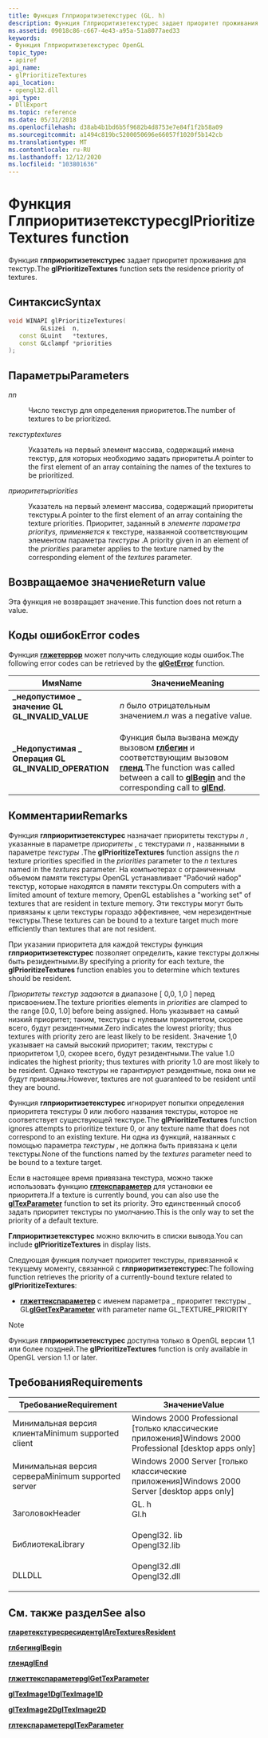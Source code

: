 ```yaml
---
title: Функция Глприоритизетекстурес (GL. h)
description: Функция Глприоритизетекстурес задает приоритет проживания для текстур.
ms.assetid: 09018c86-c667-4e43-a95a-51a8077aed33
keywords:
- Функция Глприоритизетекстурес OpenGL
topic_type:
- apiref
api_name:
- glPrioritizeTextures
api_location:
- opengl32.dll
api_type:
- DllExport
ms.topic: reference
ms.date: 05/31/2018
ms.openlocfilehash: d38ab4b1bd6b5f9682b4d8753e7e84f1f2b58a09
ms.sourcegitcommit: a1494c819bc5200050696e66057f1020f5b142cb
ms.translationtype: MT
ms.contentlocale: ru-RU
ms.lasthandoff: 12/12/2020
ms.locfileid: "103801636"
---
```

# <a name="glprioritizetextures-function"></a><span data-ttu-id="02212-104">Функция Глприоритизетекстурес</span><span class="sxs-lookup"><span data-stu-id="02212-104">glPrioritizeTextures function</span></span>

<span data-ttu-id="02212-105">Функция **глприоритизетекстурес** задает приоритет проживания для текстур.</span><span class="sxs-lookup"><span data-stu-id="02212-105">The **glPrioritizeTextures** function sets the residence priority of textures.</span></span>

## <a name="syntax"></a><span data-ttu-id="02212-106">Синтаксис</span><span class="sxs-lookup"><span data-stu-id="02212-106">Syntax</span></span>


```C++
void WINAPI glPrioritizeTextures(
         GLsizei  n,
   const GLuint   *textures,
   const GLclampf *priorities
);
```



## <a name="parameters"></a><span data-ttu-id="02212-107">Параметры</span><span class="sxs-lookup"><span data-stu-id="02212-107">Parameters</span></span>

<dl> <dt>

<span data-ttu-id="02212-108">*n*</span><span class="sxs-lookup"><span data-stu-id="02212-108">*n*</span></span> 
</dt> <dd>

<span data-ttu-id="02212-109">Число текстур для определения приоритетов.</span><span class="sxs-lookup"><span data-stu-id="02212-109">The number of textures to be prioritized.</span></span>

</dd> <dt>

<span data-ttu-id="02212-110">*текстур*</span><span class="sxs-lookup"><span data-stu-id="02212-110">*textures*</span></span> 
</dt> <dd>

<span data-ttu-id="02212-111">Указатель на первый элемент массива, содержащий имена текстур, для которых необходимо задать приоритеты.</span><span class="sxs-lookup"><span data-stu-id="02212-111">A pointer to the first element of an array containing the names of the textures to be prioritized.</span></span>

</dd> <dt>

<span data-ttu-id="02212-112">*приоритеты*</span><span class="sxs-lookup"><span data-stu-id="02212-112">*priorities*</span></span> 
</dt> <dd>

<span data-ttu-id="02212-113">Указатель на первый элемент массива, содержащий приоритеты текстуры.</span><span class="sxs-lookup"><span data-stu-id="02212-113">A pointer to the first element of an array containing the texture priorities.</span></span> <span data-ttu-id="02212-114">Приоритет, заданный в *элементе параметра prioritys, применяется* к текстуре, названной соответствующим элементом параметра *текстуры* .</span><span class="sxs-lookup"><span data-stu-id="02212-114">A priority given in an element of the *priorities* parameter applies to the texture named by the corresponding element of the *textures* parameter.</span></span>

</dd> </dl>

## <a name="return-value"></a><span data-ttu-id="02212-115">Возвращаемое значение</span><span class="sxs-lookup"><span data-stu-id="02212-115">Return value</span></span>

<span data-ttu-id="02212-116">Эта функция не возвращает значение.</span><span class="sxs-lookup"><span data-stu-id="02212-116">This function does not return a value.</span></span>

## <a name="error-codes"></a><span data-ttu-id="02212-117">Коды ошибок</span><span class="sxs-lookup"><span data-stu-id="02212-117">Error codes</span></span>

<span data-ttu-id="02212-118">Функция [**глжетеррор**](glgeterror.md) может получить следующие коды ошибок.</span><span class="sxs-lookup"><span data-stu-id="02212-118">The following error codes can be retrieved by the [**glGetError**](glgeterror.md) function.</span></span>



| <span data-ttu-id="02212-119">Имя</span><span class="sxs-lookup"><span data-stu-id="02212-119">Name</span></span>                                                                                                  | <span data-ttu-id="02212-120">Значение</span><span class="sxs-lookup"><span data-stu-id="02212-120">Meaning</span></span>                                                                                                                               |
|-------------------------------------------------------------------------------------------------------|---------------------------------------------------------------------------------------------------------------------------------------|
| <dl> <span data-ttu-id="02212-121"><dt>**\_недопустимое \_ значение GL**</dt></span><span class="sxs-lookup"><span data-stu-id="02212-121"><dt>**GL\_INVALID\_VALUE**</dt></span></span> </dl>     | <span data-ttu-id="02212-122">*n* было отрицательным значением.</span><span class="sxs-lookup"><span data-stu-id="02212-122">*n* was a negative value.</span></span><br/>                                                                                                  |
| <dl> <span data-ttu-id="02212-123"><dt>**\_Недопустимая \_ Операция GL**</dt></span><span class="sxs-lookup"><span data-stu-id="02212-123"><dt>**GL\_INVALID\_OPERATION**</dt></span></span> </dl> | <span data-ttu-id="02212-124">Функция была вызвана между вызовом [**глбегин**](glbegin.md) и соответствующим вызовом [**гленд**](glend.md).</span><span class="sxs-lookup"><span data-stu-id="02212-124">The function was called between a call to [**glBegin**](glbegin.md) and the corresponding call to [**glEnd**](glend.md).</span></span><br/> |



## <a name="remarks"></a><span data-ttu-id="02212-125">Комментарии</span><span class="sxs-lookup"><span data-stu-id="02212-125">Remarks</span></span>

<span data-ttu-id="02212-126">Функция **глприоритизетекстурес** назначает приоритеты текстуры *n* , указанные в параметре *приоритеты* , с текстурами *n* , названными в параметре *текстуры* .</span><span class="sxs-lookup"><span data-stu-id="02212-126">The **glPrioritizeTextures** function assigns the *n* texture priorities specified in the *priorities* parameter to the *n* textures named in the *textures* parameter.</span></span> <span data-ttu-id="02212-127">На компьютерах с ограниченным объемом памяти текстуры OpenGL устанавливает "Рабочий набор" текстур, которые находятся в памяти текстуры.</span><span class="sxs-lookup"><span data-stu-id="02212-127">On computers with a limited amount of texture memory, OpenGL establishes a "working set" of textures that are resident in texture memory.</span></span> <span data-ttu-id="02212-128">Эти текстуры могут быть привязаны к цели текстуры гораздо эффективнее, чем нерезидентные текстуры.</span><span class="sxs-lookup"><span data-stu-id="02212-128">These textures can be bound to a texture target much more efficiently than textures that are not resident.</span></span>

<span data-ttu-id="02212-129">При указании приоритета для каждой текстуры функция **глприоритизетекстурес** позволяет определить, какие текстуры должны быть резидентными.</span><span class="sxs-lookup"><span data-stu-id="02212-129">By specifying a priority for each texture, the **glPrioritizeTextures** function enables you to determine which textures should be resident.</span></span>

<span data-ttu-id="02212-130">*Приоритеты текстур задаются* в диапазоне \[ 0,0, 1,0 \] перед присвоением.</span><span class="sxs-lookup"><span data-stu-id="02212-130">The texture priorities elements in *priorities* are clamped to the range \[0.0, 1.0\] before being assigned.</span></span> <span data-ttu-id="02212-131">Ноль указывает на самый низкий приоритет; таким, текстуры с нулевым приоритетом, скорее всего, будут резидентными.</span><span class="sxs-lookup"><span data-stu-id="02212-131">Zero indicates the lowest priority; thus textures with priority zero are least likely to be resident.</span></span> <span data-ttu-id="02212-132">Значение 1,0 указывает на самый высокий приоритет; таким, текстуры с приоритетом 1,0, скорее всего, будут резидентными.</span><span class="sxs-lookup"><span data-stu-id="02212-132">The value 1.0 indicates the highest priority; thus textures with priority 1.0 are most likely to be resident.</span></span> <span data-ttu-id="02212-133">Однако текстуры не гарантируют резидентные, пока они не будут привязаны.</span><span class="sxs-lookup"><span data-stu-id="02212-133">However, textures are not guaranteed to be resident until they are bound.</span></span>

<span data-ttu-id="02212-134">Функция **глприоритизетекстурес** игнорирует попытки определения приоритета текстуры 0 или любого названия текстуры, которое не соответствует существующей текстуре.</span><span class="sxs-lookup"><span data-stu-id="02212-134">The **glPrioritizeTextures** function ignores attempts to prioritize texture 0, or any texture name that does not correspond to an existing texture.</span></span> <span data-ttu-id="02212-135">Ни одна из функций, названных с помощью параметра *текстуры* , не должна быть привязана к цели текстуры.</span><span class="sxs-lookup"><span data-stu-id="02212-135">None of the functions named by the *textures* parameter need to be bound to a texture target.</span></span>

<span data-ttu-id="02212-136">Если в настоящее время привязана текстура, можно также использовать функцию [**глтекспараметер**](gltexparameter-functions.md) для установки ее приоритета.</span><span class="sxs-lookup"><span data-stu-id="02212-136">If a texture is currently bound, you can also use the [**glTexParameter**](gltexparameter-functions.md) function to set its priority.</span></span> <span data-ttu-id="02212-137">Это единственный способ задать приоритет текстуры по умолчанию.</span><span class="sxs-lookup"><span data-stu-id="02212-137">This is the only way to set the priority of a default texture.</span></span>

<span data-ttu-id="02212-138">**Глприоритизетекстурес** можно включить в списки вывода.</span><span class="sxs-lookup"><span data-stu-id="02212-138">You can include **glPrioritizeTextures** in display lists.</span></span>

<span data-ttu-id="02212-139">Следующая функция получает приоритет текстуры, привязанной к текущему моменту, связанной с **глприоритизетекстурес**:</span><span class="sxs-lookup"><span data-stu-id="02212-139">The following function retrieves the priority of a currently-bound texture related to **glPrioritizeTextures**:</span></span>

-   <span data-ttu-id="02212-140">[**глжеттекспараметер**](glgettexparameter.md) с именем параметра \_ приоритет текстуры \_ GL</span><span class="sxs-lookup"><span data-stu-id="02212-140">[**glGetTexParameter**](glgettexparameter.md) with parameter name GL\_TEXTURE\_PRIORITY</span></span>

> [!Note]  
> <span data-ttu-id="02212-141">Функция **глприоритизетекстурес** доступна только в OpenGL версии 1,1 или более поздней.</span><span class="sxs-lookup"><span data-stu-id="02212-141">The **glPrioritizeTextures** function is only available in OpenGL version 1.1 or later.</span></span>

 

## <a name="requirements"></a><span data-ttu-id="02212-142">Требования</span><span class="sxs-lookup"><span data-stu-id="02212-142">Requirements</span></span>



| <span data-ttu-id="02212-143">Требование</span><span class="sxs-lookup"><span data-stu-id="02212-143">Requirement</span></span> | <span data-ttu-id="02212-144">Значение</span><span class="sxs-lookup"><span data-stu-id="02212-144">Value</span></span> |
|-------------------------------------|-----------------------------------------------------------------------------------------|
| <span data-ttu-id="02212-145">Минимальная версия клиента</span><span class="sxs-lookup"><span data-stu-id="02212-145">Minimum supported client</span></span><br/> | <span data-ttu-id="02212-146">Windows 2000 Professional \[только классические приложения\]</span><span class="sxs-lookup"><span data-stu-id="02212-146">Windows 2000 Professional \[desktop apps only\]</span></span><br/>                              |
| <span data-ttu-id="02212-147">Минимальная версия сервера</span><span class="sxs-lookup"><span data-stu-id="02212-147">Minimum supported server</span></span><br/> | <span data-ttu-id="02212-148">Windows 2000 Server \[только классические приложения\]</span><span class="sxs-lookup"><span data-stu-id="02212-148">Windows 2000 Server \[desktop apps only\]</span></span><br/>                                    |
| <span data-ttu-id="02212-149">Заголовок</span><span class="sxs-lookup"><span data-stu-id="02212-149">Header</span></span><br/>                   | <dl> <span data-ttu-id="02212-150"><dt>GL. h</dt></span><span class="sxs-lookup"><span data-stu-id="02212-150"><dt>Gl.h</dt></span></span> </dl>         |
| <span data-ttu-id="02212-151">Библиотека</span><span class="sxs-lookup"><span data-stu-id="02212-151">Library</span></span><br/>                  | <dl> <span data-ttu-id="02212-152"><dt>Opengl32. lib</dt></span><span class="sxs-lookup"><span data-stu-id="02212-152"><dt>Opengl32.lib</dt></span></span> </dl> |
| <span data-ttu-id="02212-153">DLL</span><span class="sxs-lookup"><span data-stu-id="02212-153">DLL</span></span><br/>                      | <dl> <span data-ttu-id="02212-154"><dt>Opengl32.dll</dt></span><span class="sxs-lookup"><span data-stu-id="02212-154"><dt>Opengl32.dll</dt></span></span> </dl> |



## <a name="see-also"></a><span data-ttu-id="02212-155">См. также раздел</span><span class="sxs-lookup"><span data-stu-id="02212-155">See also</span></span>

<dl> <dt>

[<span data-ttu-id="02212-156">**гларетекстуресресидент**</span><span class="sxs-lookup"><span data-stu-id="02212-156">**glAreTexturesResident**</span></span>](glaretexturesresident.md)
</dt> <dt>

[<span data-ttu-id="02212-157">**глбегин**</span><span class="sxs-lookup"><span data-stu-id="02212-157">**glBegin**</span></span>](glbegin.md)
</dt> <dt>

[<span data-ttu-id="02212-158">**гленд**</span><span class="sxs-lookup"><span data-stu-id="02212-158">**glEnd**</span></span>](glend.md)
</dt> <dt>

[<span data-ttu-id="02212-159">**глжеттекспараметер**</span><span class="sxs-lookup"><span data-stu-id="02212-159">**glGetTexParameter**</span></span>](glgettexparameter.md)
</dt> <dt>

[<span data-ttu-id="02212-160">**glTexImage1D**</span><span class="sxs-lookup"><span data-stu-id="02212-160">**glTexImage1D**</span></span>](glteximage1d.md)
</dt> <dt>

[<span data-ttu-id="02212-161">**glTexImage2D**</span><span class="sxs-lookup"><span data-stu-id="02212-161">**glTexImage2D**</span></span>](glteximage2d.md)
</dt> <dt>

[<span data-ttu-id="02212-162">**глтекспараметер**</span><span class="sxs-lookup"><span data-stu-id="02212-162">**glTexParameter**</span></span>](gltexparameter-functions.md)
</dt> </dl>

 

 





